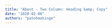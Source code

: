 ```yaml
---
title: "About - Two Column: Heading &amp; Copy"
date: "2020-02-06"
authors: "patohmahinge"
---
```



